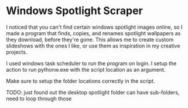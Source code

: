# Windows Spotlight Scraper
I noticed that you can't find certain windows spotlight images online, so I made a program that finds, copies, and renames spotlight wallpapers as they download, before they're gone.
This allows me to create custom slideshows with the ones I like, or use them as inspiration in my creative projects.


I used windows task scheduler to run the program on login.
I setup the action to run pythonw.exe with the script location as an argument.


Make sure to setup the folder locations correctly in the script.


TODO: just found out the desktop spotlight folder can have sub-folders, need to loop through those
